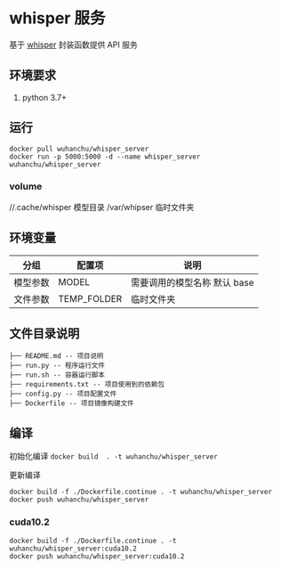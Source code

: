 # whisper 服务

基于 [whisper](https://github.com/openai/whisper) 封装函数提供 API 服务

## 环境要求

1. python 3.7+

## 运行

```shell
docker pull wuhanchu/whisper_server
docker run -p 5000:5000 -d --name whisper_server wuhanchu/whisper_server
```

### volume

//.cache/whisper 模型目录
/var/whipser 临时文件夹

## 环境变量

| 分组    | 配置项        | 说明                                                                                                      |
| ------  | ------------ | -------------------------------------------------------------------------------------------------------- |
| 模型参数 | MODEL        | 需要调用的模型名称 默认 base                                                                                |
| 文件参数 | TEMP_FOLDER  | 临时文件夹                                                                                                |

## 文件目录说明

```filetree
├── README.md -- 项目说明
├── run.py -- 程序运行文件
├── run.sh -- 容器运行脚本
├── requirements.txt -- 项目使用到的依赖包
├── config.py -- 项目配置文件
├── Dockerfile -- 项目镜像构建文件
```

## 编译

初始化编译
`docker build  . -t wuhanchu/whisper_server`

更新编译

```shell
docker build -f ./Dockerfile.continue . -t wuhanchu/whisper_server
docker push wuhanchu/whisper_server
```

### cuda10.2

```shell
docker build -f ./Dockerfile.continue . -t wuhanchu/whisper_server:cuda10.2
docker push wuhanchu/whisper_server:cuda10.2
```
